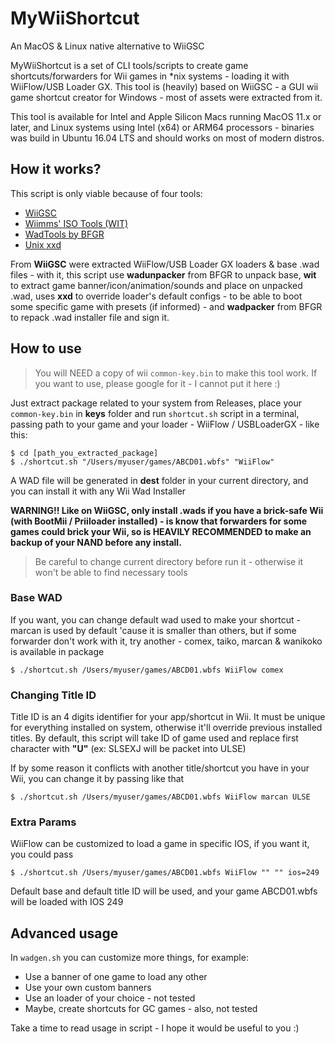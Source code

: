 # MyWiiShortcut
An MacOS & Linux native alternative to WiiGSC

MyWiiShortcut is a set of CLI tools/scripts to create game shortcuts/forwarders for Wii games in *nix systems - loading it with WiiFlow/USB Loader GX. This tool is (heavily) based on WiiGSC - a GUI wii game shortcut creator for Windows - most of assets were extracted from it.

This tool is available for Intel and Apple Silicon Macs running MacOS 11.x or later, and Linux systems using Intel (x64) or ARM64 processors - binaries was build in Ubuntu 16.04 LTS and should works on most of modern distros.

## How it works?
This script is only viable because of four tools: 

 - [WiiGSC](https://www.gamebrew.org/wiki/WiiGSC)
 - [Wiimms' ISO Tools (WIT)](https://wit.wiimm.de)
 - [WadTools by BFGR](https://github.com/libertyernie/wad-tools)
 - [Unix xxd](https://linux.die.net/man/1/xxd)

From **WiiGSC** were extracted WiiFlow/USB Loader GX loaders & base .wad files - with it, this script use **wadunpacker** from BFGR to unpack base, **wit** to extract game banner/icon/animation/sounds and place on unpacked .wad, uses **xxd** to override loader's default configs - to be able to boot some specific game with presets (if informed) - and **wadpacker** from BFGR to repack .wad installer file and sign it.

## How to use

> You will NEED a copy of wii `common-key.bin` to make this tool work. If you want to use, please google for it - I cannot put it here :)

Just extract package related to your system from Releases, place your `common-key.bin` in **keys** folder and run `shortcut.sh` script in a terminal, passing path to your game and your loader - WiiFlow / USBLoaderGX - like this:

    $ cd [path_you_extracted_package]
    $ ./shortcut.sh "/Users/myuser/games/ABCD01.wbfs" "WiiFlow"

A WAD file will be generated in **dest** folder in your current directory, and you can install it with any Wii Wad Installer

**WARNING!! Like on WiiGSC, only install .wads if you have a brick-safe Wii (with BootMii / Priiloader installed) - is know that forwarders for some games could brick your Wii, so is HEAVILY RECOMMENDED to make an backup of your NAND before any install.**

> Be careful to change current directory before run it - otherwise it won't be able to find necessary tools 

### Base WAD
If you want, you can change default wad used to make your shortcut - marcan is used by default 'cause it is smaller than others, but if some forwarder don't work with it, try another - comex, taiko, marcan & wanikoko is available in package

    $ ./shortcut.sh /Users/myuser/games/ABCD01.wbfs WiiFlow comex

### Changing Title ID
Title ID is an 4 digits identifier for your app/shortcut in Wii. It must be unique for everything installed on system, otherwise it'll override previous installed titles. By default, this script will take ID of game used and replace first character with **"U"** (ex: SLSEXJ will be packet into ULSE)

If by some reason it conflicts with another title/shortcut you have in your Wii, you can change it by passing like that

    $ ./shortcut.sh /Users/myuser/games/ABCD01.wbfs WiiFlow marcan ULSE

### Extra Params
WiiFlow can be customized to load a game in specific IOS, if you want it, you could pass

    $ ./shortcut.sh /Users/myuser/games/ABCD01.wbfs WiiFlow "" "" ios=249

Default base and default title ID will be used, and your game ABCD01.wbfs will be loaded with IOS 249


## Advanced usage
In `wadgen.sh` you can customize more things, for example:

 - Use a banner of one game to load any other
 - Use your own custom banners
 - Use an loader of your choice - not tested
 - Maybe, create shortcuts for GC games - also, not tested

Take a time to read usage in script - I hope it would be useful to you :)